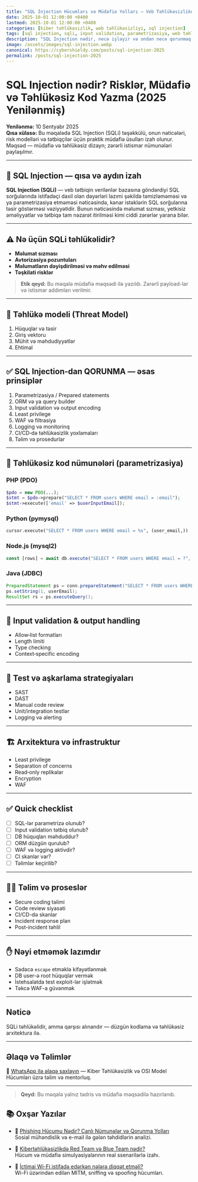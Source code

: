 ```yaml
---
title: "SQL Injection Hücumları və Müdafiə Yolları – Veb Təhlükəsizlikdə Ən Böyük Risk (2025)"
date: 2025-10-01 12:00:00 +0400
lastmod: 2025-10-01 12:00:00 +0400
categories: [kiber təhlükəsizlik, web təhlükəsizliyi, sql injection]
tags: [sql injection, sqli, input validation, parametrizasiya, web təhlükəsizliyi, kiber təlim, kiber kurs, web kurs, backend təhlükəsizlik, ethical hacking, penetration testing, cybersecurity 2025]
description: "SQL Injection nədir, necə işləyir və ondan necə qorunmaq olar? 2025-ci ilə uyğun müdafiə texnikaları, təhlükəsiz kod nümunələri, parametrizasiya və real risk ssenariləri ilə tanış olun."
image: /assets/images/sql-injection.webp
canonical: https://cybershieldy.com/posts/sql-injection-2025
permalink: /posts/sql-injection-2025
---
```



# SQL Injection nədir? Risklər, Müdafiə və Təhlükəsiz Kod Yazma (2025 Yenilənmiş)

**Yenilənmə:** 10 Sentyabr 2025  
**Qısa xülasə:** Bu məqalədə SQL Injection (SQLi) təşəkkülü, onun nəticələri, risk modelləri və tətbiqçilər üçün praktik müdafiə üsulları izah olunur. Məqsəd — müdafiə və təhlükəsiz dizayn; zərərli istismar nümunələri paylaşılmır.

---

## 🔎 SQL Injection — qısa və aydın izah

**SQL Injection (SQLi)** — veb tətbiqin verilənlər bazasına göndərdiyi SQL sorğularında istifadəçi daxil olan dəyərləri lazımi şəkildə təmizləməməsi və ya parametrizasiya etməməsi nəticəsində, kənar istəklərin SQL sorğularına təsir göstərməsi vəziyyətidir. Bunun nəticəsində məlumat sızması, yetkisiz əməliyyatlar və tətbiqə tam nəzarət itirilməsi kimi ciddi zərərlər yarana bilər.

---

## ⚠️ Nə üçün SQLi təhlükəlidir?

- **Məlumat sızması**
- **Avtorizasiya pozuntuları**
- **Məlumatların dəyişdirilməsi və məhv edilməsi**
- **Təşkilati risklər**

> **Etik qeyd:** Bu məqalə müdafiə məqsədi ilə yazılıb. Zərərli payload-lar və istismar addımları verilmir.

---

## 🧠 Təhlükə modeli (Threat Model)

1. Hüquqlar və təsir
2. Giriş vektoru
3. Mühit və məhdudiyyətlər
4. Ehtimal

---

## ✅ SQL Injection‑dan QORUNMA — əsas prinsiplər

1. Parametrizasiya / Prepared statements
2. ORM və ya query builder
3. Input validation və output encoding
4. Least privilege
5. WAF və filtrasiya
6. Logging və monitorinq
7. CI/CD‑də təhlükəsizlik yoxlamaları
8. Təlim və prosedurlar

---

## 🧩 Təhlükəsiz kod nümunələri (parametrizasiya)

### PHP (PDO)
```php
$pdo = new PDO(...);
$stmt = $pdo->prepare("SELECT * FROM users WHERE email = :email");
$stmt->execute(['email' => $userInputEmail]);
```

### Python (pymysql)
```python
cursor.execute("SELECT * FROM users WHERE email = %s", (user_email,))
```

### Node.js (mysql2)
```js
const [rows] = await db.execute("SELECT * FROM users WHERE email = ?", [email]);
```

### Java (JDBC)
```java
PreparedStatement ps = conn.prepareStatement("SELECT * FROM users WHERE email = ?");
ps.setString(1, userEmail);
ResultSet rs = ps.executeQuery();
```

---

## 🔧 Input validation & output handling

- Allow‑list formatları
- Length limiti
- Type checking
- Context‑specific encoding

---

## 🧪 Test və aşkarlama strategiyaları

- SAST
- DAST
- Manual code review
- Unit/integration testlər
- Logging və alerting

---

## 🏗 Arxitektura və infrastruktur

- Least privilege
- Separation of concerns
- Read‑only replikalar
- Encryption
- WAF

---

## ✅ Quick checklist

- [ ] SQL-lər parametrizə olunub?
- [ ] Input validation tətbiq olunub?
- [ ] DB hüquqları məhduddur?
- [ ] ORM düzgün qurulub?
- [ ] WAF və logging aktivdir?
- [ ] CI skanlar var?
- [ ] Təlimlər keçirilib?

---

## 👨‍🏫 Təlim və proseslər

- Secure coding təlimi
- Code review siyasəti
- CI/CD-də skanlar
- Incident response plan
- Post-incident təhlil

---

## ✋ Nəyi etməmək lazımdır

- Sadəcə `escape` etməklə kifayətlənmək
- DB user-ə root hüquqlar vermək
- İstehsalatda test exploit-lər işlətmək
- Təkcə WAF-a güvənmək

---

## Nəticə

SQLi təhlükəlidir, amma qarşısı alınandır — düzgün kodlama və təhlükəsiz arxitektura ilə.

---

## Əlaqə və Təlimlər

📲 [WhatsApp ilə əlaqə saxlayın](https://wa.me/994555182523?text=Salam%2C%20OSI%20modeli%20hücumlar%C4%B1%20v%C9%99%20təhlükəsizlik%20d%C9%99rsl%C9%99ri%20il%C9%99%20maraqlan%C4%B1ram.) — Kiber Təhlükəsizlik və OSI Model Hücumları üzrə təlim və mentorluq.

---

> **Qeyd:** Bu məqalə yalnız tədris və müdafiə məqsədilə hazırlanıb.


## 📚 Oxşar Yazılar

- 🔐 [Phishing Hücumu Nədir? Canlı Nümunələr və Qorunma Yolları](https://cybershieldy.com/posts/sosial-mühəndislik)  
  Sosial mühəndislik və e-mail ilə gələn təhdidlərin analizi.

- 🥷 [Kibertəhlükəsizlikdə Red Team və Blue Team nədir?](https://cybershieldy.com/posts/red-team-vs-blue-team)  
  Hücum və müdafiə simulyasiyalarının real ssenarilərlə izahı.

- 📶 [İctimai Wi-Fi istifadə edərkən nələrə diqqət etməli?](https://cybershieldy.com/posts/wifi-hucumlari)  
  Wi-Fi üzərindən edilən MITM, sniffing və spoofing hücumları.


